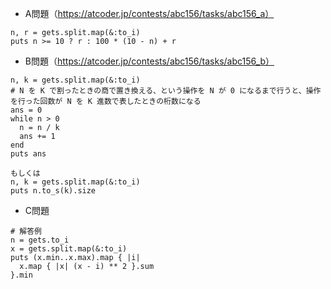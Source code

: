 - A問題（https://atcoder.jp/contests/abc156/tasks/abc156_a）

```
n, r = gets.split.map(&:to_i)
puts n >= 10 ? r : 100 * (10 - n) + r
```

- B問題（https://atcoder.jp/contests/abc156/tasks/abc156_b）
```
n, k = gets.split.map(&:to_i)
# N を K で割ったときの商で置き換える、という操作を N が 0 になるまで行うと、操作を行った回数が N を K 進数で表したときの桁数になる
ans = 0
while n > 0
  n = n / k
  ans += 1
end
puts ans

もしくは
n, k = gets.split.map(&:to_i)
puts n.to_s(k).size
```

- C問題
```
# 解答例
n = gets.to_i
x = gets.split.map(&:to_i)
puts (x.min..x.max).map { |i|
  x.map { |x| (x - i) ** 2 }.sum
}.min
```
